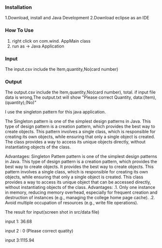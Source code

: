 ### Installation

1.Download, install and Java Development
2.Download eclipse as an IDE 

### How To Use
1. right click on com.wind. AppMain class
2. run as -> Java Application

### Input

The input.csv include the Item,quantity,No(card number)

### Output
The output.csv include the Item,quantity,No(card number), total.
if input file data is wrong,The output.txt will show 
"Please correct Quantity, data:(Item),(quantity),(No)"

I use the singleton pattern for this java application.

The Singleton pattern is one of the simplest design patterns in Java. This type of design pattern is a creation pattern, which provides the best way to create objects. This pattern involves a single class, which is responsible for creating its own objects, while ensuring that only a single object is created. The class provides a way to access its unique objects directly, without instantiating objects of the class.

Advantages:
Singleton Pattem pattern is one of the simplest design patterns in Java. This type of design pattern is a creation pattern, which provides the best way to create objects.
It provides the best way to create objects. This pattern involves a single class, which is responsible for creating its own objects, while ensuring that only a single object is created. This class provides a way to access its unique object
that can be accessed directly, without instantiating objects of the class.
Advantages:
.1. Only one instance in memory, reducing memory overhead, especially for frequent creation and destruction of instances (e.g., managing the college home page cache).
.2. Avoid multiple occupation of resources (e.g., write file operations).


The result for input(screen shot in src/data file)

input 1: 36.68 

input 2 : 0 (Please correct quatity)

input 3:1115.94
